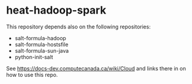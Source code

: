 # heat-hadoop-spark

This repository depends also on the following repositories:
- salt-formula-hadoop
- salt-formula-hostsfile
- salt-formula-sun-java
- python-init-salt

See https://docs-dev.computecanada.ca/wiki/Cloud and links there in on how to use this repo.
